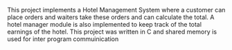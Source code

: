 This project implements a Hotel Management System where a customer can place orders and waiters take these orders and can calculate the total. A hotel manager module is also implemented to keep track of the total earnings of the hotel. This project was written in C and shared memory is used for inter program commuinication

